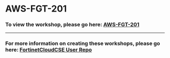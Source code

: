 <h1>AWS-FGT-201</h1><h3>To view the workshop, please go here: <a href=https://fortinetcloudcse.github.io/AWS-FGT-201/>AWS-FGT-201</a></h3><hr><h3>For more information on creating these workshops, please go here: <a href=https://fortinetcloudcse.github.io/UserRepo/>FortinetCloudCSE User Repo</a></h3>